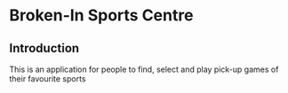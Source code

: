 # Broken-In Sports Centre 

## Introduction 

This is an application for people to find, select and play pick-up games of their favourite sports



